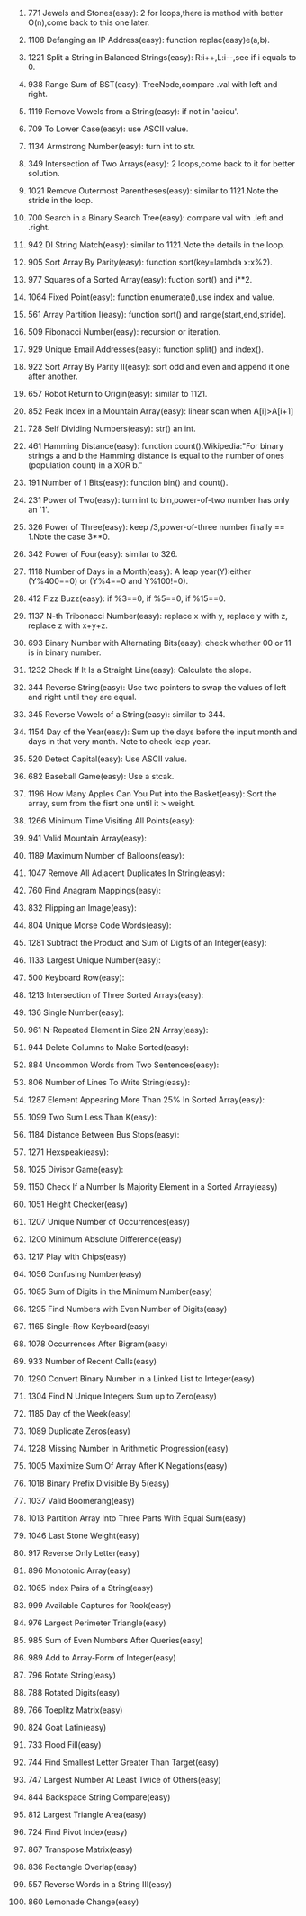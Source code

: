 1. 771 Jewels and Stones(easy): 2 for loops,there is method with better O(n),come back to this one later.     
    
2. 1108 Defanging an IP Address(easy): function replac(easy)e(a,b).   
    
3. 1221 Split a String in Balanced Strings(easy): R:i++,L:i--,see if i equals to 0.
    
4. 938 Range Sum of BST(easy): TreeNode,compare .val with left and right.
    
5. 1119 Remove Vowels from a String(easy): if not in 'aeiou'.
    
6. 709 To Lower Case(easy): use ASCII value.
    
7. 1134 Armstrong Number(easy): turn int to str.
    
8. 349 Intersection of Two Arrays(easy): 2 loops,come back to it for better solution.
    
9. 1021 Remove Outermost Parentheses(easy): similar to 1121.Note the stride in the loop.
    
10. 700 Search in a Binary Search Tree(easy): compare val with .left and .right.
    
11. 942 DI String Match(easy): similar to 1121.Note the details in the loop. 
    
12. 905 Sort Array By Parity(easy): function sort(key=lambda x:x%2).
    
13. 977 Squares of a Sorted Array(easy): fuction sort() and i**2.
    
14. 1064 Fixed Point(easy): function enumerate(),use index and value.
    
15. 561 Array Partition I(easy): function sort() and range(start,end,stride).
    
16. 509 Fibonacci Number(easy): recursion or iteration.
    
17. 929 Unique Email Addresses(easy): function split() and index().
    
18. 922 Sort Array By Parity II(easy): sort odd and even and append it one after another.
    
19. 657 Robot Return to Origin(easy): similar to 1121.
    
20. 852 Peak Index in a Mountain Array(easy): linear scan when A[i]>A[i+1]
    
21. 728 Self Dividing Numbers(easy): str() an int.
    
22. 461 Hamming Distance(easy): function count().Wikipedia:"For binary strings a and b the Hamming distance is equal to the number of ones (population count) in a XOR b."
    
23. 191 Number of 1 Bits(easy): function bin() and count().
    
24. 231 Power of Two(easy): turn int to bin,power-of-two number has only an '1'.
    
25. 326 Power of Three(easy): keep /3,power-of-three number finally == 1.Note the case 3**0.
    
26. 342 Power of Four(easy): similar to 326.
    
27. 1118 Number of Days in a Month(easy): A leap year(Y):either (Y%400==0) or (Y%4==0 and Y%100!=0). 
    
28. 412 Fizz Buzz(easy): if %3==0, if %5==0, if %15==0.    
  
29. 1137 N-th Tribonacci Number(easy): replace x with y, replace y with z, replace z with x+y+z.
  
30. 693 Binary Number with Alternating Bits(easy): check whether 00 or 11 is in binary number.   
  
31. 1232 Check If It Is a Straight Line(easy): Calculate the slope.  
  
32. 344 Reverse String(easy): Use two pointers to swap the values of left and right until they are equal.   
  
33. 345 Reverse Vowels of a String(easy): similar to 344.   
  
34. 1154 Day of the Year(easy): Sum up the days before the input month and days in that very month. Note to check leap year.  
  
35. 520 Detect Capital(easy): Use ASCII value.  
    
36. 682 Baseball Game(easy): Use a stcak.   
  
37. 1196 How Many Apples Can You Put into the Basket(easy): Sort the array, sum from the fisrt one until it > weight. 
  
38. 1266 Minimum Time Visiting All Points(easy):
  
39. 941 Valid Mountain Array(easy):
  
40. 1189 Maximum Number of Balloons(easy):
  
41. 1047 Remove All Adjacent Duplicates In String(easy):
  
42. 760 Find Anagram Mappings(easy):
  
43. 832 Flipping an Image(easy):
  
44. 804 Unique Morse Code Words(easy):
  
45. 1281 Subtract the Product and Sum of Digits of an Integer(easy):
  
46. 1133 Largest Unique Number(easy):
  
47. 500 Keyboard Row(easy):
  
48. 1213 Intersection of Three Sorted Arrays(easy):
  
49. 136 Single Number(easy):
  
50. 961 N-Repeated Element in Size 2N Array(easy):
    
51. 944 Delete Columns to Make Sorted(easy):    
    
52. 884 Uncommon Words from Two Sentences(easy):    
    
53. 806 Number of Lines To Write String(easy):    
    
54. 1287 Element Appearing More Than 25% In Sorted Array(easy):   
    
55. 1099 Two Sum Less Than K(easy):   
    
56. 1184 Distance Between Bus Stops(easy):    
    
57. 1271 Hexspeak(easy):    
    
58. 1025 Divisor Game(easy):    
    
59. 1150 Check If a Number Is Majority Element in a Sorted Array(easy)

60. 1051 Height Checker(easy)

61. 1207 Unique Number of Occurrences(easy)

62. 1200 Minimum Absolute Difference(easy)

63. 1217 Play with Chips(easy)

64. 1056 Confusing Number(easy)

65. 1085 Sum of Digits in the Minimum Number(easy)

66. 1295 Find Numbers with Even Number of Digits(easy)

67. 1165 Single-Row Keyboard(easy)

68. 1078 Occurrences After Bigram(easy)

69. 933 Number of Recent Calls(easy)

70. 1290 Convert Binary Number in a Linked List to Integer(easy)

71. 1304 Find N Unique Integers Sum up to Zero(easy)

72. 1185 Day of the Week(easy)

73. 1089 Duplicate Zeros(easy)

74. 1228 Missing Number In Arithmetic Progression(easy)

75. 1005 Maximize Sum Of Array After K Negations(easy)

76. 1018 Binary Prefix Divisible By 5(easy)

77. 1037 Valid Boomerang(easy)

78. 1013 Partition Array Into Three Parts With Equal Sum(easy)

79. 1046 Last Stone Weight(easy)

80. 917 Reverse Only Letter(easy)

81. 896 Monotonic Array(easy)

82. 1065 Index Pairs of a String(easy)

83. 999 Available Captures for Rook(easy)

84. 976 Largest Perimeter Triangle(easy)

85. 985 Sum of Even Numbers After Queries(easy)

86. 989 Add to Array-Form of Integer(easy)

87. 796 Rotate String(easy)

88. 788 Rotated Digits(easy)

89. 766 Toeplitz Matrix(easy)

90. 824 Goat Latin(easy)

91. 733 Flood Fill(easy)

92. 744 Find Smallest Letter Greater Than Target(easy)

93. 747 Largest Number At Least Twice of Others(easy)

94. 844 Backspace String Compare(easy)

95. 812 Largest Triangle Area(easy)

96. 724 Find Pivot Index(easy)

97. 867 Transpose Matrix(easy)

98. 836 Rectangle Overlap(easy)

99. 557 Reverse Words in a String III(easy)

100. 860 Lemonade Change(easy)

